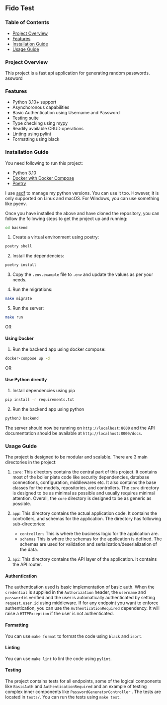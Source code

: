 ## Fido Test


### Table of Contents

- [Project Overview](#project-overview)
- [Features](#features)
- [Installation Guide](#installation-guide)
- [Usage Guide](#usage-guide)


### Project Overview

This project is a fast api application for generating random passwords.
assword

### Features

- Python 3.10+ support
- Asynchoronous capabilities
- Basic Authentication using Username and Password
- Testing suite
- Type checking using mypy
- Readily available CRUD operations
- Linting using pylint
- Formatting using black

### Installation Guide

You need following to run this project:

- Python 3.10
- [Docker with Docker Compose](https://docs.docker.com/compose/install/)
- [Poetry](https://python-poetry.org/docs/#installation)

I use [asdf](https://asdf-vm.com/#/) to manage my python versions. You can use it too. However, it is only supported on Linux and macOS. For Windows, you can use something like pyenv.

Once you have installed the above and have cloned the repository, you can follow the following steps to get the project up and running:
```bash
cd backend
```

1. Create a virtual environment using poetry:

```bash
poetry shell
```

2. Install the dependencies:

```bash
poetry install
```

3. Copy the `.env.example` file to `.env` and update the values as per your needs.

4. Run the migrations:

```bash
make migrate
```

5. Run the server:

```bash
make run
```

OR

#### Using Docker

1. Run the backend app using docker compose:

```bash
docker-compose up -d
```

OR

#### Use Python directly

1. Install dependencies using pip

```bash
pip install -r requirements.txt
```

2. Run the backend app using python

```bash
python3 backend
```

The server should now be running on `http://localhost:8000` and the API documentation should be available at `http://localhost:8000/docs`.

### Usage Guide

The project is designed to be modular and scalable. There are 3 main directories in the project:

1. `core`: This directory contains the central part of this project. It contains most of the boiler plate code like security dependencies, database connections, configuration, middlewares etc. It also contains the base classes for the models, repositories, and controllers. The `core` directory is designed to be as minimal as possible and usually requires minimal attention. Overall, the `core` directory is designed to be as generic as possible.

2. `app`: This directory contains the actual application code. It contains the  controllers, and schemas for the application. The directory has following sub-directories:

   - `controllers` This is where the business logic for the application are.
   - `schemas` This is where  the schemas for the application is defined. The schemas are used for validation and serialization/deserialization of the data.

3. `api`: This directory contains the API layer of the application. It contains the API router.


#### Authentication

The authentication used is basic implementation of basic auth. When the `credential` is supplied in the `Authorization` header, the `username` and `password` is verified and the user is automatically authenticated by setting `request.user.id` using middleware. If for any endpoint you want to enforce authentication, you can use the `AuthenticationRequired` dependency. It will raise a `HTTPException` if the user is not authenticated.

#### Formatting

You can use `make format` to format the code using `black` and `isort`.

#### Linting

You can use `make lint` to lint the code using `pylint`.

#### Testing

The project contains tests for all endpoints, some of the logical components like `BasicAuth` and `AuthenticationRequired` and an example of testing complex inner components like `PasswordGeneratorController` . The tests are located in `tests/`. You can run the tests using `make test`.